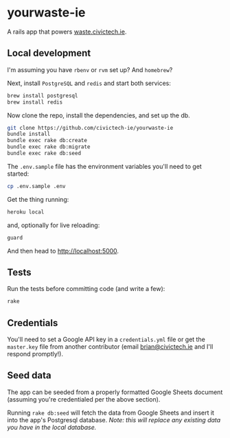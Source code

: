 # yourwaste-ie

A rails app that powers [waste.civictech.ie](https://waste.civictech.ie).

## Local development

I'm assuming you have `rbenv` or `rvm` set up? And `homebrew`?

Next, install `PostgreSQL` and `redis` and start both services:

```bash
brew install postgresql
brew install redis
```

Now clone the repo, install the dependencies, and set up the db.

```bash
git clone https://github.com/civictech-ie/yourwaste-ie
bundle install
bundle exec rake db:create
bundle exec rake db:migrate
bundle exec rake db:seed
```

The `.env.sample` file has the environment variables you'll need to get started:

```bash
cp .env.sample .env
```

Get the thing running:

```bash
heroku local
```

and, optionally for live reloading:

```bash
guard
```

And then head to [http://localhost:5000](http://localhost:5000).

## Tests

Run the tests before committing code (and write a few):

```bash
rake
```

## Credentials

You'll need to set a Google API key in a `credentials.yml` file or get the `master.key` file from another contributor (email brian@civictech.ie and I'll respond promptly!).

## Seed data

The app can be seeded from a properly formatted Google Sheets document (assuming you're credentialed per the above section).

Running `rake db:seed` will fetch the data from Google Sheets and insert it into the app's Postgresql database. _Note: this will replace any existing data you have in the local database._
